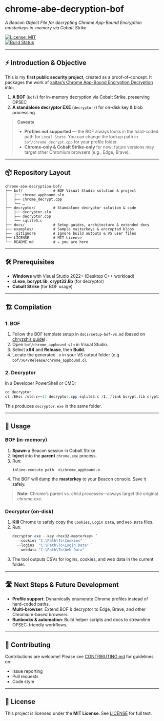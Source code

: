 # chrome-abe-decryption-bof

_A Beacon Object File for decrypting Chrome App-Bound Encryption masterkeys in-memory via Cobalt Strike_

[![License: MIT](https://img.shields.io/badge/License-MIT-blue.svg)](LICENSE)  
[![Build Status](https://github.com/yourusername/chrome-abe-decryption-bof/actions/workflows/build.yml/badge.svg)](https://github.com/yourusername/chrome-abe-decryption-bof/actions)

---

## ⚡️ Introduction & Objective

This is my **first public security project**, created as a proof-of-concept. It packages the work of [xaitax’s Chrome App-Bound Encryption Decryption](https://github.com/xaitax/Chrome-App-Bound-Encryption-Decryption/tree/main) into:

1. **A BOF** (`bof/`) for in-memory decryption via Cobalt Strike, preserving OPSEC  
2. **A standalone decryptor EXE** (`decryptor/`) for on-disk key & blob processing  

> **Caveats**  
> - **Profiles not supported** — the BOF always looks in the hard-coded path for `Local State`. You can change the lookup path in `bof/chrome_decrypt.cpp` for your profile folder.  
> - **Chrome-only & Cobalt Strike-only** for now; future versions may target other Chromium browsers (e.g., Edge, Brave).

---

## 📦 Repository Layout

```text
chrome-abe-decryption-bof/
├── bof/              # BOF Visual Studio solution & project  
│   ├── chrome_appbound.sln  
│   ├── chrome_decrypt.cpp  
│   └── …  
├── decryptor/        # Standalone decryptor solution & code  
│   ├── decryptor.sln  
│   ├── decryptor.cpp  
│   └── sqlite3.c  
├── docs/             # Setup guides, architecture & extended docs  
├── examples/         # Sample masterkeys & encrypted blobs  
├── .gitignore        # Ignore build outputs & VS user files  
├── LICENSE           # MIT License  
└── README.md         # ← you are here  
```

---

## 🛠️ Prerequisites

- **Windows** with Visual Studio 2022+ (Desktop C++ workload)  
- **cl.exe**, **bcrypt.lib**, **crypt32.lib** (for decryptor)  
- **Cobalt Strike** (for BOF usage)

---

## 🏗️ Compilation

### 1. BOF

1. Follow the BOF template setup in `docs/setup-bof-vs.md` (based on [chryzsh’s guide](https://github.com/chryzsh/awesome-bof/blob/main/how-to/setup-visual-studio-bof.md)).  
2. Open `bof/chrome_appbound.sln` in Visual Studio.  
3. Select **x64** and **Release**, then **Build**.  
4. Locate the generated `.o` in your VS output folder (e.g. `bof/x64/Release/chrome_appbound.o`).

### 2. Decryptor

In a Developer PowerShell or CMD:

```powershell
cd decryptor
cl /EHsc /std:c++17 decryptor.cpp sqlite3.c /I. /link bcrypt.lib crypt32.lib
```

This produces `decryptor.exe` in the same folder.

---

## 🚀 Usage

### BOF (in-memory)

1. **Spawn** a Beacon session in Cobalt Strike.  
2. **Inject** into the **parent** `chrome.exe` process.  
3. Run:
   ```
   inline-execute path	o\chrome_appbound.o
   ```
4. The BOF will dump the **masterkey** to your Beacon console. Save it safely.

> **Note:** Chrome’s parent vs. child processes—always target the original chrome.exe.

### Decryptor (on-disk)

1. **Kill** Chrome to safely copy the `Cookies`, `Login Data`, and `Web Data` files.  
2. Run:
   ```powershell
   decryptor.exe --key <hex32-masterkey> `
     --cookies "C:\Path\To\Cookies" `
     --logins  "C:\Path\To\Login Data" `
     --webdata "C:\Path\To\Web Data"
   ```
3. The tool outputs CSVs for logins, cookies, and web data in the current folder.

---

## 🛣️ Next Steps & Future Development

- **Profile support**: Dynamically enumerate Chrome profiles instead of hard-coded paths.  
- **Multi-browser**: Extend BOF & decryptor to Edge, Brave, and other Chromium-based browsers.  
- **Runbooks & automation**: Build helper scripts and docs to streamline OPSEC-friendly workflows.

---

## 🤝 Contributing

Contributions are welcome! Please see [CONTRIBUTING.md](.github/CONTRIBUTING.md) for guidelines on:

- Issue reporting  
- Pull requests  
- Code style  

---

## 📄 License

This project is licensed under the **MIT License**. See [LICENSE](LICENSE) for full text.

